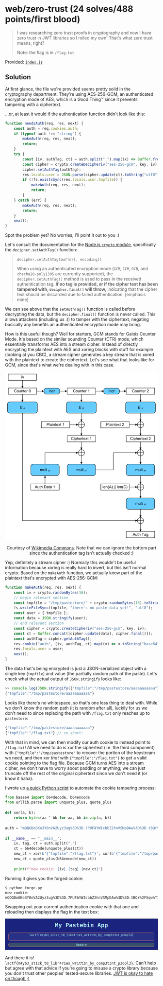 # web/zero-trust (24 solves/488 points/first blood)

> I was researching zero trust proofs in cryptography and now I have zero trust in JWT libraries so I rolled my own! That's what zero trust means, right?
>
> Note: the flag is in `/flag.txt`

Provided: [`index.js`](index.js)

## Solution

At first glance, the file we're provided seems pretty solid in the cryptography department.
They're using AES-256-GCM, an authenticated encryption mode of AES, which is a Good Thing™ since it prevents tampering with a ciphertext.

...or, at least it would if the authentication function didn't look like this:

```javascript
function needsAuth(req, res, next) {
    const auth = req.cookies.auth;
    if (typeof auth !== "string") {
        makeAuth(req, res, next);
        return;
    }
    try {
        const [iv, authTag, ct] = auth.split(".").map((x) => Buffer.from(x, "base64"));
        const cipher = crypto.createDecipheriv("aes-256-gcm", key, iv);
        cipher.setAuthTag(authTag);
        res.locals.user = JSON.parse(cipher.update(ct).toString("utf8"));
        if (!fs.existsSync(res.locals.user.tmpfile)) {
            makeAuth(req, res, next);
            return;
        }
    } catch (err) {
        makeAuth(req, res, next);
        return;
    }
    next();
}
```

Spot the problem yet? No worries, I'll point it out to you :)

Let's consult the documentation for the [Node.js `crypto` module](https://nodejs.org/api/crypto.html), specifically the `decipher.setAuthTag()` function:

> `decipher.setAuthTag(buffer[, encoding])`
>
> When using an authenticated encryption mode (`GCM`, `CCM`, `OCB`, and `chacha20-poly1305` are currently supported), the `decipher.setAuthTag()` method is used to pass in the received authentication tag. **If no tag is provided, or if the cipher text has been tampered with, `decipher.final()` will throw,** indicating that the cipher text should be discarded due to failed authentication. \[emphasis mine\]

We can see above that the `setAuthTag()` function is called before decrypting the data, but the `decipher.final()` function is never called.
This allows attackers (including us :)) to tamper with the ciphertext, negating basically any benefits an authenticated encryption mode may bring.

How is this useful though?
Well for starters, GCM stands for Galois Counter Mode.
It's based on the similar sounding Counter (CTR) mode, which essentially transforms AES into a stream cipher.
Instead of directly encrypting the plaintext with AES and xoring blocks with stuff for example (looking at you CBC), a stream cipher generates a key stream that is xored with the plaintext to create the ciphertext.
Let's see what that looks like for GCM, since that's what we're dealing with in this case.

<div align="center">
    <img src="img/gcm-diagram.png" alt="diagram displaying how GCM works by xoring the keystream with plaintext">
    <p style="text-align: center;">Courtesy of <a href="https://commons.wikimedia.org/wiki/File:GCM-Galois_Counter_Mode_with_IV.svg">Wikimedia Commons</a>.
    Note that we can ignore the bottom part since the authentication tag isn't actually checked :)</p>
</div>

Yep, definitely a stream cipher :)
Normally this wouldn't be useful information because xoring is really hard to invert, but this isn't normal crypto.
Based on the `makeAuth` function, we actually know part of the plaintext that's encrypted with AES-256-GCM:

```javascript
function makeAuth(req, res, next) {
    const iv = crypto.randomBytes(16);
    // begin relevant section
    const tmpfile = "/tmp/pastestore/" + crypto.randomBytes(16).toString("hex");
    fs.writeFileSync(tmpfile, "there's no paste data yet!", "utf8");
    const user = { tmpfile };
    const data = JSON.stringify(user);
    // end relevant section
    const cipher = crypto.createCipheriv("aes-256-gcm", key, iv);
    const ct = Buffer.concat([cipher.update(data), cipher.final()]);
    const authTag = cipher.getAuthTag();
    res.cookie("auth", [iv, authTag, ct].map((x) => x.toString("base64")).join("."));
    res.locals.user = user;
    next();
}
```

The data that's being encrypted is just a JSON-serialized object with a single key (`tmpfile`) and value (the partially random path of the paste).
Let's check what the actual output of `JSON.stringify` looks like:

```javascript
>> console.log(JSON.stringify({"tmpfile":"/tmp/pastestore/aaaaaaaaaaa"}))
{"tmpfile":"/tmp/pastestore/aaaaaaaaaaa"}
```

Looks like there's no whitespace, so that's one less thing to deal with.
While we don't know the random path (it is random after all), luckily for us we don't need to since replacing the path with `/flag.txt` only reaches up to `pastestore`:

```javascript
{"tmpfile":"/tmp/pastestore/aaaaaaaaaaa"}
{"tmpfile":"/flag.txt"} // so short!
```

With that in mind, we can then modify our auth cookie to instead point to `/flag.txt`!
All we need to do is xor the ciphertext (i.e. the third component) with `{"tmpfile":"/tmp/pastestore"` to recover the portion of the keystream we need, and then xor *that* with `{"tmpfile":"/flag.txt"}` to get a valid cookie pointing to the flag file.
Because GCM turns AES into a stream cipher, we don't have to worry about padding or anything; we can just truncate off the rest of the original ciphertext since we don't need it (or know it haha).

I wrote up [a quick Python script](forge.py) to automate the cookie tampering process:

```python
from base64 import b64decode, b64encode
from urllib.parse import unquote_plus, quote_plus

def xor(a, b):
    return bytes(aa ^ bb for aa, bb in zip(a, b))

auth = "mQQGDoGKo3Y0nVA2Uyz3ug%3D%3D.7PUFAYWIcbbZ2hnVSMpDAw%3D%3D.tBQr%2FSqwhT1hg%2BDzri2airPQuSmlA68ow61lwVa1blHkMWsMJUqxzogUdvJbjioXfYZJ2HBU5k%2BU4vju%2Bn8%3D"

if __name__ == "__main__":
    iv, tag, ct = auth.split(".")
    ct = b64decode(unquote_plus(ct))
    new_ct = xor(b'{"tmpfile":"/flag.txt"}', xor(b'{"tmpfile":"/tmp/pastestore/', ct))
    new_ct = quote_plus(b64encode(new_ct))

    print(f"new cookie: {iv}.{tag}.{new_ct}")
```

Running it gives you the forged cookie:

```shell
$ python forge.py
new cookie: mQQGDoGKo3Y0nVA2Uyz3ug%3D%3D.7PUFAYWIcbbZ2hnVSMpDAw%3D%3D.tBQr%2FSqwhT1hg%2BDzrj%2Bbm%2FuOrCKlRKE%3D
```

Swapping out your current authentication cookie with that one and reloading then displays the flag in the text box:

<div align="center">
<img src="img/flag-paste.png" alt="Flag present in paste text box after swapping out cookie">
</div>

And there it is! `lactf{m4yb3_st1ck_t0_l1br4r1es_wr1tt3n_by_comp3t3nt_p3opl3}`.
Can't help but agree with that advice if you're going to misuse a crypto library because you don't trust other peoples' tested-secure libraries.
[JWT is okay to hate on though ;)](https://www.howmanydayssinceajwtalgnonevuln.com/)
